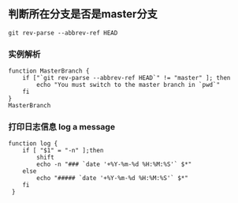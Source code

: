 ## 判断所在分支是否是master分支
    git rev-parse --abbrev-ref HEAD
### 实例解析
    function MasterBranch {
        if ["`git rev-parse --abbrev-ref HEAD`" != "master" ]; then
            echo "You must switch to the master branch in `pwd`"
        fi
    }
    MasterBranch
### 打印日志信息  log a message
    function log {
        if [ "$1" = "-n" ];then
            shift
            echo -n "### `date '+%Y-%m-%d %H:%M:%S'` $*"
        else
            echo "##### `date '+%Y-%m-%d %H:%M:%S'` $*"
        fi
     }
